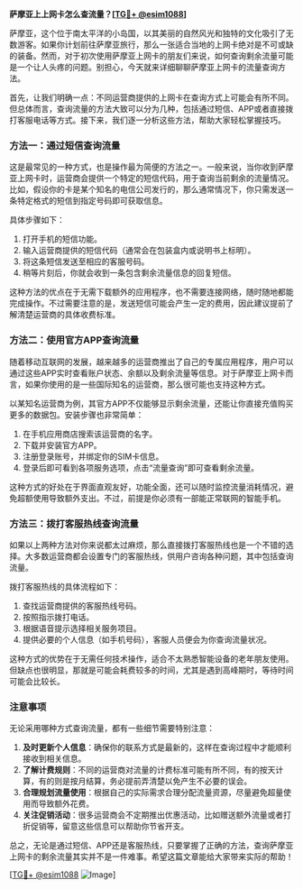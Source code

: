 **萨摩亚上上网卡怎么查流量？[[TG💪+ @esim1088](https://t.me/s/esim1088)]**

萨摩亚，这个位于南太平洋的小岛国，以其美丽的自然风光和独特的文化吸引了无数游客。如果你计划前往萨摩亚旅行，那么一张适合当地的上网卡绝对是不可或缺的装备。然而，对于初次使用萨摩亚上网卡的朋友们来说，如何查询剩余流量可能是一个让人头疼的问题。别担心，今天就来详细聊聊萨摩亚上网卡的流量查询方法。

首先，让我们明确一点：不同运营商提供的上网卡在查询方式上可能会有所不同。但总体而言，查询流量的方法大致可以分为几种，包括通过短信、APP或者直接拨打客服电话等方式。接下来，我们逐一分析这些方法，帮助大家轻松掌握技巧。

### 方法一：通过短信查询流量

这是最常见的一种方式，也是操作最为简便的方法之一。一般来说，当你收到萨摩亚上网卡时，运营商会提供一个特定的短信代码，用于查询当前剩余的流量情况。比如，假设你的卡是某个知名的电信公司发行的，那么通常情况下，你只需发送一条特定格式的短信到指定号码即可获取信息。

具体步骤如下：
1. 打开手机的短信功能。
2. 输入运营商提供的短信代码（通常会在包装盒内或说明书上标明）。
3. 将这条短信发送至相应的客服号码。
4. 稍等片刻后，你就会收到一条包含剩余流量信息的回复短信。

这种方法的优点在于无需下载额外的应用程序，也不需要连接网络，随时随地都能完成操作。不过需要注意的是，发送短信可能会产生一定的费用，因此建议提前了解清楚运营商的具体收费标准。

### 方法二：使用官方APP查询流量

随着移动互联网的发展，越来越多的运营商推出了自己的专属应用程序，用户可以通过这些APP实时查看账户状态、余额以及剩余流量等信息。对于萨摩亚上网卡而言，如果你使用的是一些国际知名的运营商，那么很可能也支持这种方式。

以某知名运营商为例，其官方APP不仅能够显示剩余流量，还能让你直接充值购买更多的数据包。安装步骤也非常简单：
1. 在手机应用商店搜索该运营商的名字。
2. 下载并安装官方APP。
3. 注册登录账号，并绑定你的SIM卡信息。
4. 登录后即可看到各项服务选项，点击“流量查询”即可查看剩余流量。

这种方式的好处在于界面直观友好，功能全面，还可以随时监控流量消耗情况，避免超额使用导致额外支出。不过，前提是你必须有一部能正常联网的智能手机。

### 方法三：拨打客服热线查询流量

如果以上两种方法对你来说都太过麻烦，那么直接拨打客服热线也是一个不错的选择。大多数运营商都会设置专门的客服热线，供用户咨询各种问题，其中包括查询流量。

拨打客服热线的具体流程如下：
1. 查找运营商提供的客服热线号码。
2. 按照指示拨打电话。
3. 根据语音提示选择相关服务项目。
4. 提供必要的个人信息（如手机号码），客服人员便会为你查询流量状况。

这种方式的优势在于无需任何技术操作，适合不太熟悉智能设备的老年朋友使用。但缺点也很明显，那就是可能会耗费较多的时间，尤其是遇到高峰期时，等待时间可能会比较长。

### 注意事项

无论采用哪种方式查询流量，都有一些细节需要特别注意：

1. **及时更新个人信息**：确保你的联系方式是最新的，这样在查询过程中才能顺利接收到相关信息。
2. **了解计费规则**：不同的运营商对流量的计费标准可能有所不同，有的按天计算，有的则是按月结算，务必提前弄清楚以免产生不必要的误会。
3. **合理规划流量使用**：根据自己的实际需求合理分配流量资源，尽量避免超量使用而导致额外花费。
4. **关注促销活动**：很多运营商会不定期推出优惠活动，比如赠送额外流量或者打折促销等，留意这些信息可以帮助你节省开支。

总之，无论是通过短信、APP还是客服热线，只要掌握了正确的方法，查询萨摩亚上网卡的剩余流量其实并不是一件难事。希望这篇文章能给大家带来实际的帮助！

[[TG💪+ @esim1088](https://t.me/s/esim1088) ![Image](https://i.postimg.cc/4NQfJmqS/Snipaste-2025-05-13-00-14-12.png)]